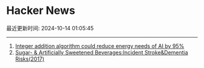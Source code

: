 # Hacker News

最近更新时间: 2024-10-14 01:05:45

--- 
1. [Integer addition algorithm could reduce energy needs of AI by 95%](https://techxplore.com/news/2024-10-integer-addition-algorithm-energy-ai.html) 
2. [Sugar- & Artificially Sweetened Beverages:Incident Stroke&Dementia Risks(2017)](https://www.ahajournals.org/doi/10.1161/STROKEAHA.116.016027) 
